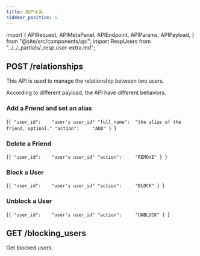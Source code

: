 ```yaml
---
title: 用户关系
sidebar_position: 5
---
```


import {
  APIRequest,
  APIMetaPanel,
  APIEndpoint,
  APIParams,
  APIPayload,
} from "@site/src/components/api";
import RespUsers from "../../_partials/_resp.user-extra.md";

<!-- @TODO refactor this doc -->

## POST /relationships

This API is used to manage the relationship between two users.

<APIEndpoint url="/relationships" />

<APIMetaPanel scope="Authorized" scopeNote="" />

According to different payload, the API have different behaviors.

### Add a Friend and set an alias

<APIPayload>{`{
  "user_id":    "user's user_id"
  "full_name":  "the alias of the friend, optinal."
  "action":     "ADD"
}
`}</APIPayload>

### Delete a Friend

<APIPayload>{`{
  "user_id":    "user's user_id"
  "action":     "REMOVE"
}
`}</APIPayload>

### Block a User

<APIPayload>{`{
  "user_id":    "user's user_id"
  "action":     "BLOCK"
}
`}</APIPayload>

### Unblock a User

<APIPayload>{`{
  "user_id":    "user's user_id"
  "action":     "UNBLOCK"
}
`}</APIPayload>

<APIRequest
  title="Manage Relationships"
  method="POST"
  url="/relationships --data REQUEST_BODY"
/>

<RespUsers />

## GET /blocking_users

Get blocked users.

<APIEndpoint url="/blocking_users" />

<APIMetaPanel scope="CONTACTS:READ" scopeNote="" />

<APIRequest title="Read Blocking Users" url="/blocking_users" />

<RespUsers />
